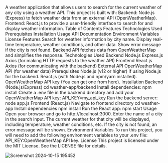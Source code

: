 A weather application that allows users to search for the current weather of any city using a weather API. This project is built with:
   Backend: Node.js (Express) to fetch weather data from an external API (OpenWeatherMap).
   Frontend: React.js to provide a user-friendly interface to search for and display weather information.
Table of Contents
  Features
  Technologies Used
  Prerequisites
  Installation
  Usage
  API Documentation
  Environment Variables
  License
Features
  Search for weather information by city name.
  Display real-time temperature, weather conditions, and other data.
  Show error message if the city is not found.
  Backend API fetches data from OpenWeatherMap and simplifies the response.
Technologies Used
 Backend 
   Node.js
   Express.js
   Axios (for making HTTP requests to the weather API)
 Frontend
   React.js
   Axios (for communicating with the backend)
External API
  OpenWeatherMap API (for weather data)
Prerequisites
   Node.js (v12 or higher) if using Node.js for the backend.
   React.js (with Node.js and npm/yarn installed).
   OpenWeatherMap API key (You can get one from here).
Installation
Backend (Node.js/Express)
   cd weather-app/backend
Install dependencies:
   npm install
Create a .env file in the backend directory and add your OpenWeatherMap API key:
   API_KEY=my_api_key
Run the backend server:
   node app.js
Frontend (React.js)
  Navigate to frontend directory
    cd weather-app
  Install dependencies 
    npm install
  Run the React app:
    npm start
Usage
  Open your browser and go to http://localhost:3000.
  Enter the name of a city in the search input.
  The current weather for that city will be displayed, including temperature, weather conditions, etc.
  If the city is not found, an error message will be shown.
Environment Variables
 To run this project, you will need to add the following environment variables to your .env file:
  API_KEY:OpenWeatherMap API key.
License
  This project is licensed under the MIT License. See the LICENSE file for details.
  

![Screenshot 2024-10-15 195452](https://github.com/user-attachments/assets/7d517b2e-2d43-4fee-87ae-1dd2ce4f2c49)


   
